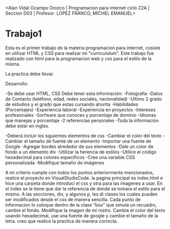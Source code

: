 <Alan Vidal Ocampo Orozco | Programacion para internet ciclo 22A | Seccion D03 | Profesor: LOPEZ FRANCO, MICHEL EMANUEL>
# Trabajo1
Esta es el primer trabajo de la materia programacion para internet, cosiste en utilizar HTML y CSS para realizar mi "curricululum".
Este trabajo fue realizado con html para la programacion web y css para el estilo de la misma.

La practica debe llevar.

Desarrollo:

-Se debe usar HTML, CSS
Debe tener esta información:
-Fotografía
-Datos de Contacto (teléfono, edad, redes sociales, nacionalidad)
-Ultimo 2 grado de estudios y el grado que estas cursando ahorita
-Habilidades (Porcentajes)
-Experiencia laboral
-Experiencia en proyectos
-Intereses profesionales
-Sorfware que conoces y porcentaje de dominio
-Idiomas que manejas y porcentaje
-2 referencias personales
-Toda la información debe estar en ingles.


-Deberá incluir los siguientes elementos de css
-Cambiar el color del texto
-Cambiar el tamaño de fuente de un elemento
-Importar una fuente de Google
-Agregar bordes alrededor de sus elementos
-Dale un color de fondo a un elemento div
-Utilizar la herencia de estilos
-Utilice el código hexadecimal para colores específicos
-Cree una variable CSS personalizada
-Modifique tamaño de imágenes

A mi criterio cumple con todos los puntos anteriormente mencionados, realice el proyecto en VisualStudioCode.
la pagina principal es index.html e hice una carpeta donde introduci el css y otra para las imagenes a usar.
En el index se le tiene que dar la referencia de donde se tomara el estilo para el mismo.
A las secciones, div, y algunos p, les di clases los cuales pueden ser modificados desde el css de manera sencilla.
Cada punto de informacion lo coloque dentro de la clase "box" que simula un recuadro, cambie el fondo.
Modifique la imagen de mi rostro.
Cambie el color del texto usando hexadecimal, use una fuente de google y cambie el tamaño de la letra.
creo que realice la practica de manera correcta.

